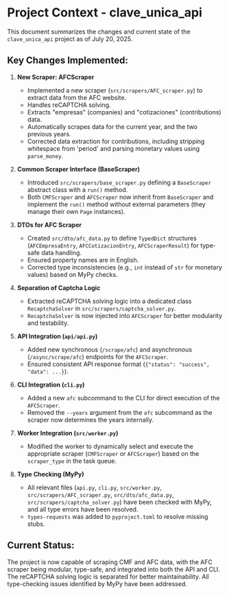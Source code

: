 # Project Context - clave_unica_api

This document summarizes the changes and current state of the `clave_unica_api` project as of July 20, 2025.

## Key Changes Implemented:

1.  **New Scraper: AFCScraper**
    *   Implemented a new scraper (`src/scrapers/AFC_scraper.py`) to extract data from the AFC website.
    *   Handles reCAPTCHA solving.
    *   Extracts "empresas" (companies) and "cotizaciones" (contributions) data.
    *   Automatically scrapes data for the current year, and the two previous years.
    *   Corrected data extraction for contributions, including stripping whitespace from 'period' and parsing monetary values using `parse_money`.

2.  **Common Scraper Interface (BaseScraper)**
    *   Introduced `src/scrapers/base_scraper.py` defining a `BaseScraper` abstract class with a `run()` method.
    *   Both `CMFScraper` and `AFCScraper` now inherit from `BaseScraper` and implement the `run()` method without external parameters (they manage their own `Page` instances).

3.  **DTOs for AFC Scraper**
    *   Created `src/dto/afc_data.py` to define `TypedDict` structures (`AFCEmpresaEntry`, `AFCCotizacionEntry`, `AFCScraperResult`) for type-safe data handling.
    *   Ensured property names are in English.
    *   Corrected type inconsistencies (e.g., `int` instead of `str` for monetary values) based on MyPy checks.

4.  **Separation of Captcha Logic**
    *   Extracted reCAPTCHA solving logic into a dedicated class `RecaptchaSolver` in `src/scrapers/captcha_solver.py`.
    *   `RecaptchaSolver` is now injected into `AFCScraper` for better modularity and testability.

5.  **API Integration (`api/api.py`)**
    *   Added new synchronous (`/scrape/afc`) and asynchronous (`/async/scrape/afc`) endpoints for the `AFCScraper`.
    *   Ensured consistent API response format (`{"status": "success", "data": ...}`).

6.  **CLI Integration (`cli.py`)**
    *   Added a new `afc` subcommand to the CLI for direct execution of the `AFCScraper`.
    *   Removed the `--years` argument from the `afc` subcommand as the scraper now determines the years internally.

7.  **Worker Integration (`src/worker.py`)**
    *   Modified the worker to dynamically select and execute the appropriate scraper (`CMFScraper` or `AFCScraper`) based on the `scraper_type` in the task queue.

8.  **Type Checking (MyPy)**
    *   All relevant files (`api.py`, `cli.py`, `src/worker.py`, `src/scrapers/AFC_scraper.py`, `src/dto/afc_data.py`, `src/scrapers/captcha_solver.py`) have been checked with MyPy, and all type errors have been resolved.
    *   `types-requests` was added to `pyproject.toml` to resolve missing stubs.

## Current Status:

The project is now capable of scraping CMF and AFC data, with the AFC scraper being modular, type-safe, and integrated into both the API and CLI. The reCAPTCHA solving logic is separated for better maintainability. All type-checking issues identified by MyPy have been addressed.
